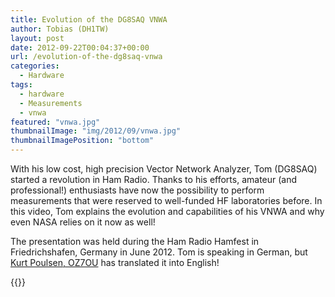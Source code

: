 ```yaml
---
title: Evolution of the DG8SAQ VNWA
author: Tobias (DH1TW)
layout: post
date: 2012-09-22T00:04:37+00:00
url: /evolution-of-the-dg8saq-vnwa
categories:
  - Hardware
tags:
  - hardware
  - Measurements
  - vnwa
featured: "vnwa.jpg"
thumbnailImage: "img/2012/09/vnwa.jpg"
thumbnailImagePosition: "bottom"
---
```

With his low cost, high precision Vector Network Analyzer, Tom (DG8SAQ) started a revolution in Ham Radio. Thanks to his efforts, amateur (and professional!) enthusiasts have now the possibility to perform measurements that were reserved to well-funded HF laboratories before. In this video, Tom explains the evolution and capabilities of his VNWA and why even NASA relies on it now as well!

The presentation was held during the Ham Radio Hamfest in Friedrichshafen, Germany in June 2012. Tom is speaking in German, but [Kurt Poulsen, OZ7OU][2] has translated it into English!

{{<youtube C94J4AutCRc>}}

 [1]: https://www.dh1tw.de/evolution-of-the-dg8saq-vnwa
 [2]: http://www.hamcom.dk/page2.html